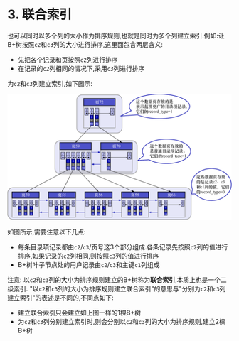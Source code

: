 # 3. 联合索引

也可以同时以多个列的大小作为排序规则,也就是同时为多个列建立索引.例如:让B+树按照`c2`和`c3`列的大小进行排序,这里面包含两层含义:

- 先把各个记录和页按照`c2`列进行排序
- 在记录的`c2`列相同的情况下,采用`c3`列进行排序

为`c2`和`c3`列建立索引,如下图示:

![为c2和c3列建立的索引示意图](./img/为c2和c3列建立的索引示意图.jpg)

如图所示,需要注意以下几点:

- 每条目录项记录都由`c2`/`c3`/页号这3个部分组成.各条记录先按照`c2`列的值进行排序,如果记录的`c2`列相同,则按照`c3`列的值进行排序
- B+树叶子节点处的用户记录由`c2`/`c3`和主键`c1`列组成

注意: 以`c2`和`c3`列的大小为排序规则建立的B+树称为**联合索引**,本质上也是一个二级索引.
"以`c2`和`c3`列的大小为排序规则建立联合索引"的意思与"分别为`c2`和`c3`列建立索引"的表述是不同的,不同点如下:

- 建立联合索引只会建立如上图一样的1棵B+树
- 为`c2`和`c3`列分别建立索引时,则会分别以`c2`和`c3`列的大小为排序规则,建立2棵B+树
